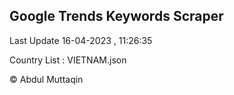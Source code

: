 

## Google Trends Keywords Scraper 
 
Last Update 16-04-2023 , 11:26:35

Country List :
VIETNAM.json



© Abdul Muttaqin 

